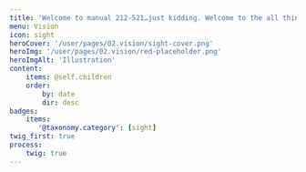 ```yaml
---
title: 'Welcome to manual 212-521…just kidding. Welcome to the all things accessibility and vision!'
menu: Vision
icon: sight
heroCover: '/user/pages/02.vision/sight-cover.png'
heroImg: '/user/pages/02.vision/red-placeholder.png'
heroImgAlt: 'Illustration'
content:
    items: @self.children
    order:
        by: date
        dir: desc
badges:
    items:
       '@taxonomy.category': [sight]
twig_first: true
process:
    twig: true
---
```


